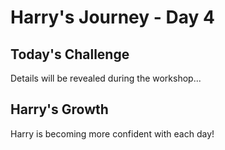 # Harry's Journey - Day 4

## Today's Challenge

Details will be revealed during the workshop...

## Harry's Growth

Harry is becoming more confident with each day!

